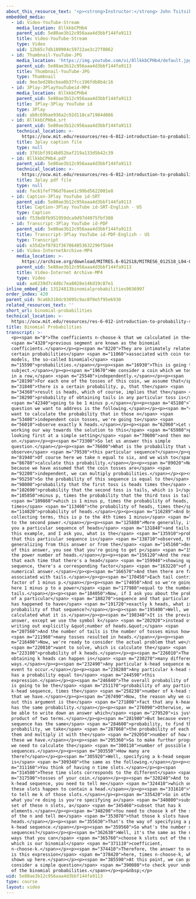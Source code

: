 ```yaml
---
about_this_resource_text: '<p><strong>Instructor:</strong> John Tsitsiklis</p>'
embedded_media:
  - id: Video-YouTube-Stream
    media_location: 8llkkbCPHb4
    parent_uid: 5e80ae3b12c956aaa4d3bbf144fa9113
    title: Video-YouTube-Stream
    type: Video
    uid: 12b65c7db100904c59722ae3c27f0862
  - id: Thumbnail-YouTube-JPG
    media_location: 'https://img.youtube.com/vi/8llkkbCPHb4/default.jpg'
    parent_uid: 5e80ae3b12c956aaa4d3bbf144fa9113
    title: Thumbnail-YouTube-JPG
    type: Thumbnail
    uid: 9ee3ed28bcbea0b37fcc196fdb8b4c16
  - id: 3Play-3PlayYouTubeid-MP4
    media_location: 8llkkbCPHb4
    parent_uid: 5e80ae3b12c956aaa4d3bbf144fa9113
    title: 3Play-3Play YouTube id
    type: 3Play
    uid: ab0c69bae936a2c92d118ca71984d866
  - id: 8llkkbCPHb4.srt
    parent_uid: 5e80ae3b12c956aaa4d3bbf144fa9113
    technical_location: >-
      https://ocw.mit.edu/resources/res-6-012-introduction-to-probability-spring-2018/part-i-the-fundamentals/binomial-probabilities/8llkkbCPHb4.srt
    title: 3play caption file
    type: null
    uid: 3701bf3914b052baf219a133d5b42c39
  - id: 8llkkbCPHb4.pdf
    parent_uid: 5e80ae3b12c956aaa4d3bbf144fa9113
    technical_location: >-
      https://ocw.mit.edu/resources/res-6-012-introduction-to-probability-spring-2018/part-i-the-fundamentals/binomial-probabilities/8llkkbCPHb4.pdf
    title: 3play pdf file
    type: null
    uid: fac61fef796d76aee1c99bd5622001e8
  - id: Caption-3Play YouTube id-SRT
    parent_uid: 5e80ae3b12c956aaa4d3bbf144fa9113
    title: Caption-3Play YouTube id-SRT-English - US
    type: Caption
    uid: f53bd8fb951959dca9d97d4975fbf308
  - id: Transcript-3Play YouTube id-PDF
    parent_uid: 5e80ae3b12c956aaa4d3bbf144fa9113
    title: Transcript-3Play YouTube id-PDF-English - US
    type: Transcript
    uid: e35d2ef8781f367064053632296f5b64
  - id: Video-InternetArchive-MP4
    media_location: >-
      https://archive.org/download/MITRES.6-012S18/MITRES6_012S18_L04-05_300k.mp4
    parent_uid: 5e80ae3b12c956aaa4d3bbf144fa9113
    title: Video-Internet Archive-MP4
    type: Video
    uid: aa6239d7c4d8c7ea8028e146d19c87e1
inline_embed_id: 13124813binomialprobabilities9036997
order_index: 420
parent_uid: 9ca6b310dc93095c9ac0f0e5f95e6930
related_resources_text: ''
short_url: binomial-probabilities
technical_location: >-
  https://ocw.mit.edu/resources/res-6-012-introduction-to-probability-spring-2018/part-i-the-fundamentals/binomial-probabilities
title: Binomial Probabilities
transcript: >-
  <p><span m="0">The coefficients n-choose-k that we calculated in the</span>
  <span m="4320">previous segment are known as the binomial
  coefficients.</span></p><p><span m="8220">They are intimately related to
  certain probabilities</span> <span m="11060">associated with coin tossing
  models, the so-called binomial</span> <span
  m="15590">probabilities.</span></p><p><span m="16930">This is going to be our
  subject.</span></p><p><span m="19670">We consider a coin which we toss n times
  in a row,</span> <span m="25540">independently.</span></p><p><span
  m="28190">For each one of the tosses of this coin, we assume that</span> <span
  m="31840">there is a certain probability, p, that the</span> <span
  m="34360">result is heads, which of course, implies that the</span> <span
  m="38290">probability of obtaining tails in any particular toss is</span>
  <span m="42340">going to be 1 minus p.</span></p><p><span m="45180">The
  question we want to address is the following.</span></p><p><span m="49740">We
  want to calculate the probability that in those n</span> <span
  m="53400">independent coin tosses, we're going to</span> <span
  m="56010">observe exactly k heads.</span></p><p><span m="62060">Let us start
  working our way towards the solution to this</span> <span m="65980">problem by
  looking first at a simple setting</span> <span m="70600">and then move
  on.</span></p><p><span m="73300">So let us answer this simple
  question.</span></p><p><span m="76600">What is the probability that we
  observe</span> <span m="79530">this particular sequence?</span></p><p><span
  m="81940">Of course here we take n equal to six, and we wish to</span> <span
  m="86780">calculate this probability.</span></p><p><span m="89020">Now,
  because we have assumed that the coin tosses are</span> <span
  m="92200">independent, we can multiply probabilities.</span></p><p><span
  m="95250">So the probability of this sequence is equal to the</span> <span
  m="98000">probability that the first toss is heads times the</span> <span
  m="102690">probability that the second toss is tails, which is 1</span> <span
  m="105850">minus p, times the probability that the third toss is tails,</span>
  <span m="109860">which is 1 minus p, times the probability of heads,
  times</span> <span m="113460">the probability of heads, times the</span> <span
  m="114820">probability of heads.</span></p><p><span m="116289">And by
  collecting terms, this is p to the 4th times 1 minus</span> <span m="121290">p
  to the second power.</span></p><p><span m="125880">More generally, if I give
  you a particular sequence of heads</span> <span m="131840">and tails, as in
  this example, and I ask you, what is the</span> <span m="135910">probability
  that this particular sequence is</span> <span m="138710">observed, then by
  generalizing from this answer or from the</span> <span m="145160">derivation
  of this answer, you see that you're going to get p</span> <span m="151170">to
  the power number of heads.</span></p><p><span m="156120">And the reason is
  that each time that there's a head</span> <span m="159940">showing up in this
  sequence, there's a corresponding factor</span> <span m="163220">of p in this
  numerical answer.</span></p><p><span m="166570">And then there are factors
  associated with tails.</span></p><p><span m="170450">Each tail contributes a
  factor of 1 minus p.</span></p><p><span m="174050">And so we're going to have
  here 1 minus p to a power</span> <span m="177980">equal to the number of
  tails.</span></p><p><span m="184050">Now, if I ask you about the probability
  of a particular</span> <span m="188270">sequence and that particular sequence
  has happened to have</span> <span m="191720">exactly k heads, what is the
  probability of that sequence?</span></p><p><span m="195400">Well, we already
  calculated what it is.</span></p><p><span m="198340">It is the previous
  answer, except we use the symbol k</span> <span m="202920">instead of just
  writing out explicitly &quot;number of heads.&quot;</span> <span
  m="207560">And the number of tails is the number of tosses minus how</span>
  <span m="211960">many tosses resulted in heads.</span></p><p><span
  m="216400">Now, we're ready to consider the actual problem that we</span>
  <span m="220810">want to solve, which is calculate the</span> <span
  m="223100">probability of k heads.</span></p><p><span m="226010">The event of
  obtaining k heads can happen in</span> <span m="230270">many different
  ways.</span></p><p><span m="232490">Any particular k-head sequence makes that
  event to occur.</span></p><p><span m="238280">Any particular k-head sequence
  has a probability equal to</span> <span m="244590">this
  expression.</span></p><p><span m="246840">The overall probability of k heads
  is going to be the</span> <span m="251170">probability of any particular
  k-head sequence, times the</span> <span m="258230">number of k-head sequences
  that we have.</span></p><p><span m="267490">Now, the reason why we can carry
  out this argument is the</span> <span m="271800">fact that any k-head sequence
  has the same probability.</span></p><p><span m="276090">Otherwise, we wouldn't
  be able to write down an answer which</span> <span m="279520">is just the
  product of two terms.</span></p><p><span m="281980">But because every k-head
  sequence has the same</span> <span m="284600">probability, to find the overall
  probability, we take</span> <span m="287860">the probability of each one of
  them and multiply it with the</span> <span m="292050">number of how many of
  these we have.</span></p><p><span m="295360">So to make further progress, now
  we need to calculate the</span> <span m="300110">number of possible k-head
  sequences.</span></p><p><span m="303550">How many are
  there?</span></p><p><span m="305920">Well, specifying a k-head sequence
  is</span> <span m="309340">the same as the following.</span></p><p><span
  m="311160">You think of having n time slots.</span></p><p><span
  m="314580">These time slots corresponds to the different</span> <span
  m="317590">tosses of your coin.</span></p><p><span m="320240">And to specify a
  k-head sequence, you need to tell me</span> <span m="324410">which ones of
  these slots happen to contain a head.</span></p><p><span m="331610">You need
  to tell me k of those slots.</span></p><p><span m="335420">So in other words,
  what you're doing is you're specifying a</span> <span m="340800">subset of the
  set of these n slots, a</span> <span m="345460">subset that has k
  elements.</span></p><p><span m="348290">You need to choose k of the slots out
  of the n and tell me</span> <span m="353070">that those k slots have
  heads.</span></p><p><span m="355630">That's the way of specifying a particular
  k-head sequence.</span></p><p><span m="359560">So what's the number of k-head
  sequences?</span></p><p><span m="362630">Well, it's the same as the number of
  ways that you can</span> <span m="365760">choose k slots out of the n slots,
  which is our binomial</span> <span m="371110">coefficient,
  n-choose-k.</span></p><p><span m="374410">Therefore, the answer to our problem
  is this expression</span> <span m="378420">here, times n-choose-k, which is
  shown up here.</span></p><p><span m="385590">At this point, we can pause and
  consider a simple question</span> <span m="390080">to check your understanding
  of the binomial probabilities.</span></p><p>&nbsp;</p>
uid: 5e80ae3b12c956aaa4d3bbf144fa9113
type: course
layout: video
---
```

